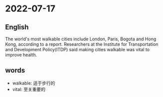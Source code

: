 # 2022-07-17


## English
The world's most walkable cities include 
London, Paris, Bogota and Hong Kong,
according to a report. Researchers at the
Institute for Transportation and 
Development Policy(ITDP) said making
cities walkable was vital to improve health.

## words
* walkable: 适于步行的
* vital: 至关重要的 
